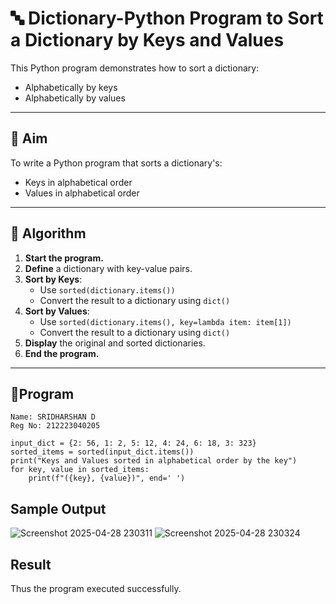 # 🔤 Dictionary-Python Program to Sort a Dictionary by Keys and Values

This Python program demonstrates how to sort a dictionary:
- Alphabetically by keys
- Alphabetically by values

---

## 🎯 Aim

To write a Python program that sorts a dictionary's:
- Keys in alphabetical order
- Values in alphabetical order

---

## 🧠 Algorithm

1. **Start the program.**
2. **Define** a dictionary with key-value pairs.
3. **Sort by Keys**:
   - Use `sorted(dictionary.items())`
   - Convert the result to a dictionary using `dict()`
4. **Sort by Values**:
   - Use `sorted(dictionary.items(), key=lambda item: item[1])`
   - Convert the result to a dictionary using `dict()`
5. **Display** the original and sorted dictionaries.
6. **End the program.**

---

## 🧪Program
~~~
Name: SRIDHARSHAN D
Reg No: 212223040205
~~~
```
input_dict = {2: 56, 1: 2, 5: 12, 4: 24, 6: 18, 3: 323}
sorted_items = sorted(input_dict.items())
print("Keys and Values sorted in alphabetical order by the key")
for key, value in sorted_items:
    print(f"({key}, {value})", end=' ')
```

## Sample Output

![Screenshot 2025-04-28 230311](https://github.com/user-attachments/assets/30b7d09a-f409-4251-bfc8-f4ef06d1a920)
![Screenshot 2025-04-28 230324](https://github.com/user-attachments/assets/c71bf685-02b5-4ac5-b174-9b5b3f05cea0)

## Result

Thus the program executed successfully.
